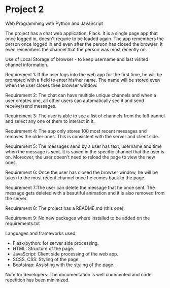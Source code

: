 # Project 2

Web Programming with Python and JavaScript

The project has a chat web application, Flack. It is a single page app that once logged in, doesn't requrie to be loaded again. The app remembers the person once logged in and even after the person has closed the browser. It even remembers the channel that the person was most recently on.

Use of Local Storage of browser - to keep username and last visited channel information.

Requirement 1: If the user logs into the web app for the first time, he will be prompted with a field to enter his/her name. The name will be stored even when the user closes thee browser window.

Requirement 2: The chat can have multiple unique channels and when a user creates one, all other users can automatically see it and send receive/send messages.

Requirement 3: The user is able to see a list of channels from the left pannel and select any one of them to interact in it.

Requirement 4: The app only stores 100 most recent messages and removes the older ones. This is consistent with the server and client side.

Requirement 5: The messages send by a user has text, username and time when the message is sent. It is saved in the specific channel that the user is on. Moreover, the user doesn't need to reload the page to view the new ones.

Requirement 6: Once the user has closed the browser window, he will be taken to the most recent channel once he comes back to the page.

Requirement 7:The user can delete the message that he once sent. The message gets deleted with a beautiful animation and it is also removed from the server.

Requirement 8: The project has a README.md (this one).

Requirement 9: No new packages where installed to be added on the requirements.txt

Languages and frameworks used:
- Flask/python: for server side processing.
- HTML: Structure of the page.
- JavaScript: Client side processing of the web app.
- SCSS, CSS: Styling of the page.
- Bootstrap: Assisting with the styling of the page.

Note for developers: The documentation is well commented and code repetition has been minimized.
